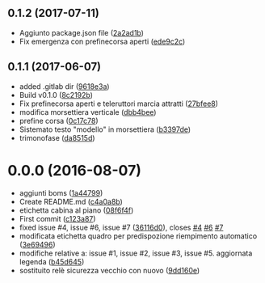 <a name="0.1.2"></a>
## 0.1.2 (2017-07-11)

* Aggiunto package.json file ([2a2ad1b](https://gitlab.com/eca-automs/schematics/MC-POL48MIAE-06/commit/2a2ad1b))
* Fix emergenza con prefinecorsa aperti ([ede9c2c](https://gitlab.com/eca-automs/schematics/MC-POL48MIAE-06/commit/ede9c2c))



<a name="0.1.1"></a>
## 0.1.1 (2017-06-07)

* added .gitlab dir ([9618e3a](https://gitlab.com/eca-automs/schematics/MC-POL48MIAE-06/commit/9618e3a))
* Build v0.1.0 ([8c2192b](https://gitlab.com/eca-automs/schematics/MC-POL48MIAE-06/commit/8c2192b))
* Fix prefinecorsa aperti e teleruttori marcia attratti ([27bfee8](https://gitlab.com/eca-automs/schematics/MC-POL48MIAE-06/commit/27bfee8))
* modifica morsettiera verticale ([dbb4bee](https://gitlab.com/eca-automs/schematics/MC-POL48MIAE-06/commit/dbb4bee))
* prefine corsa ([0c17c78](https://gitlab.com/eca-automs/schematics/MC-POL48MIAE-06/commit/0c17c78))
* Sistemato testo "modello" in morsettiera ([b3397de](https://gitlab.com/eca-automs/schematics/MC-POL48MIAE-06/commit/b3397de))
* trimonofase ([da8515d](https://gitlab.com/eca-automs/schematics/MC-POL48MIAE-06/commit/da8515d))



<a name="0.0.0"></a>
# 0.0.0 (2016-08-07)

* aggiunti boms ([1a44799](https://gitlab.com/eca-automs/schematics/MC-POL48MIAE-06/commit/1a44799))
* Create README.md ([c4a0a8b](https://gitlab.com/eca-automs/schematics/MC-POL48MIAE-06/commit/c4a0a8b))
* etichetta cabina al piano ([08f6f4f](https://gitlab.com/eca-automs/schematics/MC-POL48MIAE-06/commit/08f6f4f))
* First commit ([c123a87](https://gitlab.com/eca-automs/schematics/MC-POL48MIAE-06/commit/c123a87))
* fixed issue #4, issue #6, issue #7 ([36116d0](https://gitlab.com/eca-automs/schematics/MC-POL48MIAE-06/commit/36116d0)), closes [#4](https://gitlab.com/eca-automs/schematics/MC-POL48MIAE-06/issues/4) [#6](https://gitlab.com/eca-automs/schematics/MC-POL48MIAE-06/issues/6) [#7](https://gitlab.com/eca-automs/schematics/MC-POL48MIAE-06/issues/7)
* modificata etichetta quadro per predispozione riempimento automatico ([3e69496](https://gitlab.com/eca-automs/schematics/MC-POL48MIAE-06/commit/3e69496))
* modifiche relative a: issue #1, issue #2, issue #3, issue #5. aggiornata legenda ([b45d645](https://gitlab.com/eca-automs/schematics/MC-POL48MIAE-06/commit/b45d645))
* sostituito relè sicurezza vecchio con nuovo ([9dd160e](https://gitlab.com/eca-automs/schematics/MC-POL48MIAE-06/commit/9dd160e))



